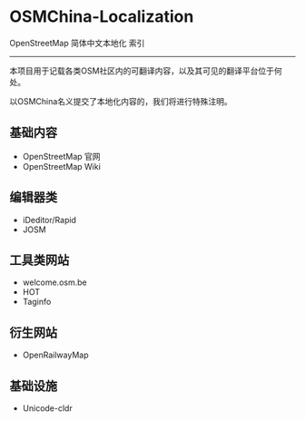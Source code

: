 # OSMChina-Localization
OpenStreetMap 简体中文本地化 索引

----------

本项目用于记载各类OSM社区内的可翻译内容，以及其可见的翻译平台位于何处。

以OSMChina名义提交了本地化内容的，我们将进行特殊注明。

## 基础内容

* OpenStreetMap 官网
* OpenStreetMap Wiki

## 编辑器类

* iDeditor/Rapid
* JOSM

## 工具类网站

* welcome.osm.be
* HOT
* Taginfo

## 衍生网站

* OpenRailwayMap

## 基础设施

* Unicode-cldr
